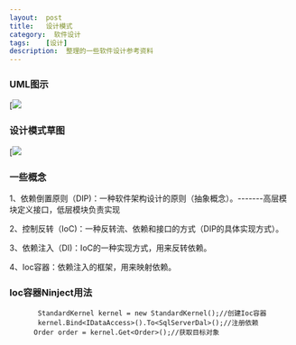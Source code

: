 ```yaml
---
layout:  post
title:   设计模式
category:  软件设计
tags:    [设计]
description:  整理的一些软件设计参考资料
---
```


### UML图示

[![](https://img.alicdn.com/imgextra/i2/232721121/TB2kmUxmb0kpuFjy0FjXXcBbVXa_!!232721121.jpg)

### 设计模式草图

[![](https://img.alicdn.com/imgextra/i4/232721121/TB2WLFemq8lpuFjy0FpXXaGrpXa_!!232721121.jpg)


### 一些概念

1、依赖倒置原则（DIP)：一种软件架构设计的原则（抽象概念）。-------高层模块定义接口，低层模块负责实现      

2、控制反转（IoC)：一种反转流、依赖和接口的方式（DIP的具体实现方式）。       

3、依赖注入（DI)：IoC的一种实现方式，用来反转依赖。         

4、Ioc容器：依赖注入的框架，用来映射依赖。     


### Ioc容器Ninject用法

           StandardKernel kernel = new StandardKernel();//创建Ioc容器
           kernel.Bind<IDataAccess>().To<SqlServerDal>();//注册依赖
          Order order = kernel.Get<Order>();//获取目标对象
